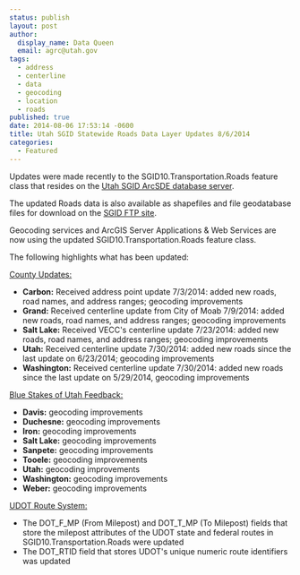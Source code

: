 ```yaml
---
status: publish
layout: post
author:
  display_name: Data Queen
  email: agrc@utah.gov
tags:
  - address
  - centerline
  - data
  - geocoding
  - location
  - roads
published: true
date: 2014-08-06 17:53:14 -0600
title: Utah SGID Statewide Roads Data Layer Updates 8/6/2014
categories:
  - Featured
---
```

<p>Updates were made recently to the SGID10.Transportation.Roads feature class that resides on the <a href="{{ "/data/how-to-connect-to-the-sgid-via-sde/" | prepend: site.baseurl }}">Utah SGID ArcSDE database server</a>.</p>
<p>The updated Roads data is also available as shapefiles and file geodatabase files for download on the <a href="ftp://ftp.agrc.utah.gov/UtahSGID_Vector/UTM12_NAD83/TRANSPORTATION/PackagedData/_Statewide/UtahRoadAndHighwaySystem/">SGID FTP site</a>.</p>
<p>Geocoding services and ArcGIS Server Applications & Web Services are now using the updated SGID10.Transportation.Roads feature class.</p>
<p>The following highlights what has been updated:</p>
<p><span style="text-decoration: underline;">County Updates:</span></p>
<ul>
<li><strong>Carbon:</strong> Received address point update 7/3/2014: added new roads, road names, and address ranges; geocoding improvements</li>
<li><strong>Grand:</strong> Received centerline update from City of Moab 7/9/2014: added new roads, road names, and address ranges; geocoding improvements</li>
<li><strong>Salt Lake:</strong> Received VECC's centerline update 7/23/2014: added new roads, road names, and address ranges; geocoding improvements</li>
<li><strong>Utah:</strong> Received centerline update 7/30/2014: added new roads since the last update on 6/23/2014; geocoding improvements</li>
<li><strong>Washington:</strong> Received centerline update 7/30/2014: added new roads since the last update on 5/29/2014, geocoding improvements</li>
</ul>
<p><span style="text-decoration: underline;">Blue Stakes of Utah Feedback:</span></p>
<ul>
<li><strong>Davis:</strong> geocoding improvements</li>
<li><strong>Duchesne:</strong> geocoding improvements</li>
<li><strong>Iron:</strong> geocoding improvements</li>
<li><strong>Salt Lake:</strong> geocoding improvements</li>
<li><strong>Sanpete:</strong> geocoding improvements</li>
<li><strong>Tooele:</strong> geocoding improvements</li>
<li><strong>Utah:</strong> geocoding improvements</li>
<li><strong>Washington:</strong> geocoding improvements</li>
<li><strong>Weber:</strong> geocoding improvements</li>
</ul>
<p><span style="text-decoration: underline;">UDOT Route System:</span></p>
<ul>
<li>The DOT_F_MP (From Milepost) and DOT_T_MP (To Milepost) fields that store the milepost attributes of the UDOT state and federal routes in SGID10.Transportation.Roads were updated</li>
<li>The DOT_RTID field that stores UDOT's unique numeric route identifiers was updated</li>
</ul>
